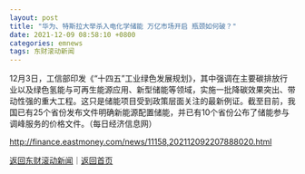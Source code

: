 ```yaml
---
layout: post
title: "华为、特斯拉大举杀入电化学储能 万亿市场开启 瓶颈如何破？"
date: 2021-12-09 08:58:10 +0800
categories: emnews
tags: 东财滚动新闻
---
```


12月3日，工信部印发《“十四五”工业绿色发展规划》，其中强调在主要碳排放行业以及绿色氢能与可再生能源应用、新型储能等领域，实施一批降碳效果突出、带动性强的重大工程。这只是储能项目受到政策层面关注的最新例证。截至目前，我国已有25个省份发布文件明确新能源配置储能，并已有10个省份公布了储能参与调峰服务的价格文件。（每日经济信息网）

<http://finance.eastmoney.com/news/11158,202112092207888020.html>

[返回东财滚动新闻](//finews.withounder.com/emnews/)｜[返回首页](//finews.withounder.com/)
